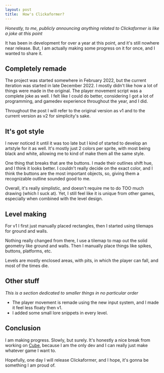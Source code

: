 ```yaml
---
layout: post
title:  How's Clickaformer?
---
```


<i>Honestly, to me, publicly announcing anything related to Clickaformer is like a joke at this point</i>

It has been in development for over a year at this point, and it's still nowhere near release. But, I am actually making some progress on it for once, and I wanted to share it.

## Completely remade
The project was started somewhere in February 2022, but the current iteration was started in late December 2022. I mostly didn't like how a lot of things were made in the original. The player movement script was a complete joke as well. I felt like I could do better, considering I got a lot of programming, and gamedev experience throughout the year, and I did. 

Throughout the post I will refer to the original version as v1 and to the current version as v2 for simplicity's sake.

## It's got style
I never noticed it until it was too late but I kind of started to develop an artstyle for it as well. It's mostly just 2 colors per sprite, with most being black and white, allowing me to kind of make them all the same style.

One thing that breaks that are the buttons. I made their outlines shift hue, and I think it looks better. I couldn't really decide on the exact color, and I think the buttons are the most important objects, so, giving them a recognizable outline sounded good to me.

Overall, it's really simplistic, and doesn't require me to do TOO much drawing (which I suck at). Yet, I still feel like it is unique from other games, especially when combined with the level design.


## Level making
For v1 I first just manually placed rectangles, then I started using tilemaps for ground and walls.

Nothing really changed from there, I use a tilemap to map out the solid geometry like ground and walls. Then I manually place things like spikes, buttons, platforms, etc.

Levels are mostly enclosed areas, with pits, in which the player can fall, and most of the times die.

## Other stuff
<i>This is a section dedicated to smaller things in no particular order</i>

- The player movement is remade using the new input system, and I made it feel less floaty then v1.
- I added some small lore snippets in every level.

## Conclusion
I am making progress. Slowly, but surely. It's honestly a nice break from working on [Cube](https://store.steampowered.com/app/2266090/Cube/), because I am the only dev and I can really just make whatever game I want to.

Hopefully, one day I will release Clickaformer, and I hope, it's gonna be something I am proud of.

